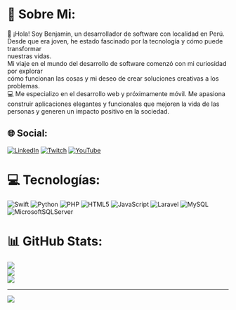 <!--### Hi there 👋-->

<!--
**Fxker-C/Fxker-C** is a ✨ _special_ ✨ repository because its `README.md` (this file) appears on your GitHub profile.
-->
# 💫 Sobre Mi:
👋 ¡Hola! Soy Benjamin, un desarrollador de software con localidad en Perú. <br>Desde que era joven, he estado fascinado por la tecnología y cómo puede transformar <br>nuestras vidas. <br>Mi viaje en el mundo del desarrollo de software comenzó con mi curiosidad por explorar <br>cómo funcionan las cosas y mi deseo de crear soluciones creativas a los problemas.<br>💻 Me especializo en el desarrollo web y próximamente móvil. Me apasiona construir aplicaciones elegantes y funcionales que mejoren la vida de las personas y generen un impacto positivo en la sociedad.<br>


## 🌐 Social:
[![LinkedIn](https://img.shields.io/badge/LinkedIn-%230077B5.svg?logo=linkedin&logoColor=white)](https://linkedin.com/in/https://www.linkedin.com/in/benjamincontreras05/) [![Twitch](https://img.shields.io/badge/Twitch-%239146FF.svg?logo=Twitch&logoColor=white)](https://twitch.tv/https://www.twitch.tv/fxkerdev/) [![YouTube](https://img.shields.io/badge/YouTube-%23FF0000.svg?logo=YouTube&logoColor=white)](https://www.youtube.com/@Fxkrzn) 

# 💻 Tecnologías:
![Swift](https://img.shields.io/badge/swift-F54A2A?style=for-the-badge&logo=swift&logoColor=white) ![Python](https://img.shields.io/badge/python-3670A0?style=for-the-badge&logo=python&logoColor=ffdd54) ![PHP](https://img.shields.io/badge/php-%23777BB4.svg?style=for-the-badge&logo=php&logoColor=white) ![HTML5](https://img.shields.io/badge/html5-%23E34F26.svg?style=for-the-badge&logo=html5&logoColor=white) ![JavaScript](https://img.shields.io/badge/javascript-%23323330.svg?style=for-the-badge&logo=javascript&logoColor=%23F7DF1E)    ![Laravel](https://img.shields.io/badge/laravel-%23FF2D20.svg?style=for-the-badge&logo=laravel&logoColor=white)   ![MySQL](https://img.shields.io/badge/mysql-4479A1.svg?style=for-the-badge&logo=mysql&logoColor=white)  ![MicrosoftSQLServer](https://img.shields.io/badge/Microsoft%20SQL%20Server-CC2927?style=for-the-badge&logo=microsoft%20sql%20server&logoColor=white) 
# 📊 GitHub Stats:
![](https://github-readme-stats.vercel.app/api?username=Fxker-C&theme=dark&hide_border=true&include_all_commits=false&count_private=false)<br/>
![](https://github-readme-streak-stats.herokuapp.com/?user=Fxker-C&theme=dark&hide_border=true)<br/>
![](https://github-readme-stats.vercel.app/api/top-langs/?username=Fxker-C&theme=dark&hide_border=true&include_all_commits=false&count_private=false&layout=compact)

---
[![](https://visitcount.itsvg.in/api?id=Fxker-C&icon=0&color=0)](https://visitcount.itsvg.in)

<!-- Proudly created with GPRM ( https://gprm.itsvg.in ) -->
